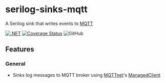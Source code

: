 # serilog-sinks-mqtt
A Serilog sink that writes events to [MQTT](https://mqtt.org/)

[![.NET](https://github.com/Plofstoffel/serilog-sinks-mqtt/actions/workflows/dotnet.yml/badge.svg?branch=main)](https://github.com/Plofstoffel/serilog-sinks-mqtt/actions/workflows/dotnet.yml)
[![Coverage Status](https://coveralls.io/repos/github/Plofstoffel/serilog-sinks-mqtt/badge.svg?branch=main)](https://coveralls.io/github/Plofstoffel/serilog-sinks-mqtt?branch=main)
![GitHub](https://img.shields.io/github/license/Plofstoffel/serilog-sinks-mqtt)

## Features

### General

* Sinks log messages to MQTT broker using [MQTTnet](https://www.nuget.org/packages/MQTTnet)'s [ManagedClient](https://www.nuget.org/packages/MQTTnet.Extensions.ManagedClient/)